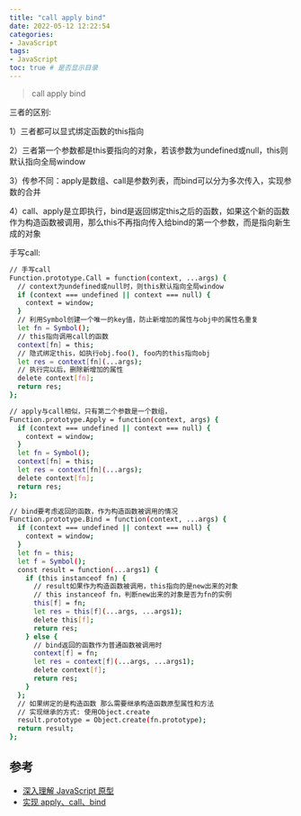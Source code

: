 ```yaml
---
title: "call apply bind"
date: 2022-05-12 12:22:54
categories:
- JavaScript
tags:
- JavaScript
toc: true # 是否显示目录
---
```


> call apply bind

<!-- more -->

三者的区别:

1）三者都可以显式绑定函数的this指向

2）三者第一个参数都是this要指向的对象，若该参数为undefined或null，this则默认指向全局window

3）传参不同：apply是数组、call是参数列表，而bind可以分为多次传入，实现参数的合并

4）call、apply是立即执行，bind是返回绑定this之后的函数，如果这个新的函数作为构造函数被调用，那么this不再指向传入给bind的第一个参数，而是指向新生成的对象

手写call:
```bash
// 手写call
Function.prototype.Call = function(context, ...args) {
  // context为undefined或null时，则this默认指向全局window
  if (context === undefined || context === null) {
    context = window;
  }
  // 利用Symbol创建一个唯一的key值，防止新增加的属性与obj中的属性名重复
  let fn = Symbol();
  // this指向调用call的函数
  context[fn] = this; 
  // 隐式绑定this，如执行obj.foo(), foo内的this指向obj
  let res = context[fn](...args);
  // 执行完以后，删除新增加的属性
  delete context[fn]; 
  return res;
};

// apply与call相似，只有第二个参数是一个数组，
Function.prototype.Apply = function(context, args) {
  if (context === undefined || context === null) {
    context = window;
  }
  let fn = Symbol();
  context[fn] = this;
  let res = context[fn](...args);
  delete context[fn];
  return res;
};

// bind要考虑返回的函数，作为构造函数被调用的情况
Function.prototype.Bind = function(context, ...args) {
  if (context === undefined || context === null) {
    context = window;
  }
  let fn = this;
  let f = Symbol();
  const result = function(...args1) {
    if (this instanceof fn) {
      // result如果作为构造函数被调用，this指向的是new出来的对象
      // this instanceof fn，判断new出来的对象是否为fn的实例
      this[f] = fn;
      let res = this[f](...args, ...args1);
      delete this[f];
      return res;
    } else {
      // bind返回的函数作为普通函数被调用时
      context[f] = fn;
      let res = context[f](...args, ...args1);
      delete context[f];
      return res;
    }
  };
  // 如果绑定的是构造函数 那么需要继承构造函数原型属性和方法
  // 实现继承的方式: 使用Object.create
  result.prototype = Object.create(fn.prototype);
  return result;
};
```

## 参考
* [深入理解 JavaScript 原型](https://mp.weixin.qq.com/s/1UDILezroK5wrcK-Z5bHOg)
* [实现 apply、call、bind](https://www.developers.pub/wiki/1070320/1071013)


